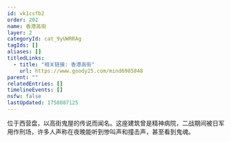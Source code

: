 ```yaml
---
id: vk1csfb2
order: 202
name: 香港高街
layer: 2
categoryId: cat_9yUWRRAg
tagIds: []
aliases: []
titledLinks:
  - title: "相关链接: 香港高街"
    url: https://www.goody25.com/mind6985848
parent: ""
relatedEntries: []
timelineEvents: []
nsfw: false
lastUpdated: 1758087125
---
```


位于西营盘，以高街鬼屋的传说而闻名。这座建筑曾是精神病院，二战期间被日军用作刑场，许多人声称在夜晚能听到惨叫声和撞击声，甚至看到鬼魂。